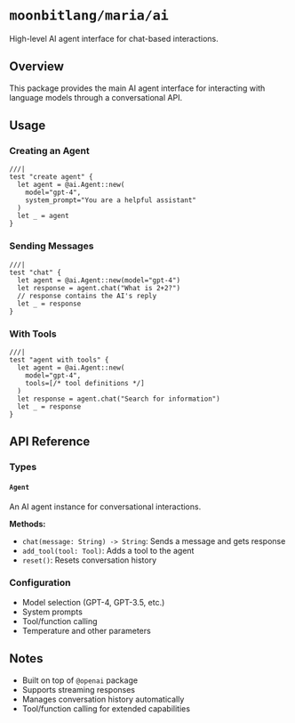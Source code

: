 # `moonbitlang/maria/ai`

High-level AI agent interface for chat-based interactions.

## Overview

This package provides the main AI agent interface for interacting with language models through a conversational API.

## Usage

### Creating an Agent

```moonbit
///|
test "create agent" {
  let agent = @ai.Agent::new(
    model="gpt-4",
    system_prompt="You are a helpful assistant"
  )
  let _ = agent
}
```

### Sending Messages

```moonbit
///|
test "chat" {
  let agent = @ai.Agent::new(model="gpt-4")
  let response = agent.chat("What is 2+2?")
  // response contains the AI's reply
  let _ = response
}
```

### With Tools

```moonbit
///|
test "agent with tools" {
  let agent = @ai.Agent::new(
    model="gpt-4",
    tools=[/* tool definitions */]
  )
  let response = agent.chat("Search for information")
  let _ = response
}
```

## API Reference

### Types

#### `Agent`

An AI agent instance for conversational interactions.

**Methods:**
- `chat(message: String) -> String`: Sends a message and gets response
- `add_tool(tool: Tool)`: Adds a tool to the agent
- `reset()`: Resets conversation history

### Configuration

- Model selection (GPT-4, GPT-3.5, etc.)
- System prompts
- Tool/function calling
- Temperature and other parameters

## Notes

- Built on top of `@openai` package
- Supports streaming responses
- Manages conversation history automatically
- Tool/function calling for extended capabilities
